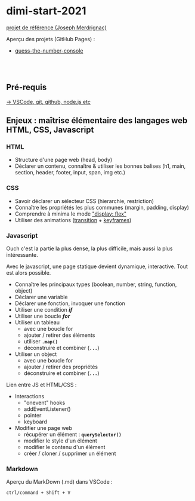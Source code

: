 # dimi-start-2021

[projet de référence (Joseph Merdrignac)](https://github.com/jniac/dimi-start-2021)

Aperçu des projets (GitHub Pages) : 
- [guess-the-number-console](https://jniac.github.io/dimi-start-2021/guess-the-number-console/)

<br><br>

## Pré-requis
[-> VSCode, git, github, node.js etc](./PREREQUISITES.md)

## Enjeux : maîtrise élémentaire des langages web HTML, CSS, Javascript

### HTML
- Structure d'une page web (head, body)
- Déclarer un contenu, connaître & utiliser les bonnes balises (h1, main, section, header, footer, input, span, img etc.)

### CSS
- Savoir déclarer un sélecteur CSS (hierarchie, restriction)
- Connaître les propriétés les plus communes (margin, padding, display)
- Comprendre à minima le mode ["display: flex"](https://developer.mozilla.org/fr/docs/Web/CSS/CSS_Flexible_Box_Layout/Basic_Concepts_of_Flexbox)
- Utiliser des animations ([transition](https://developer.mozilla.org/fr/docs/Web/CSS/transition) + [keyframes](https://developer.mozilla.org/fr/docs/Web/CSS/@keyframes))

### Javascript
Ouch c'est la partie la plus dense, la plus difficile, mais aussi la plus intéressante.  

Avec le javascript, une page statique devient dynamique, interactive. Tout est alors possible.
- Connaître les principaux types (boolean, number, string, function, object)
- Déclarer une variable
- Déclarer une fonction, invoquer une fonction
- Utiliser une condition **_if_**
- Utiliser une boucle **_for_**
- Utiliser un tableau
  - avec une boucle for
  - ajouter / retirer des éléments
  - utiliser **`.map()`**
  - déconstruire et combiner (**`...`**)
- Utiliser un object
  - avec une boucle for
  - ajouter / retirer des propriétés
  - déconstruire et combiner (**`...`**)

Lien entre JS et HTML/CSS :
- Interactions
  - "onevent" hooks
  - addEventListener()
  - pointer
  - keyboard
- Modifier une page web
  - récupérer un élément : **`querySelector()`**
  - modifier le style d'un élément
  - modifier le contenu d'un élément
  - créer / cloner / supprimer un élément

### Markdown
Aperçu du MarkDown (.md) dans VSCode : 
```
ctrl/command + Shift + V
```
